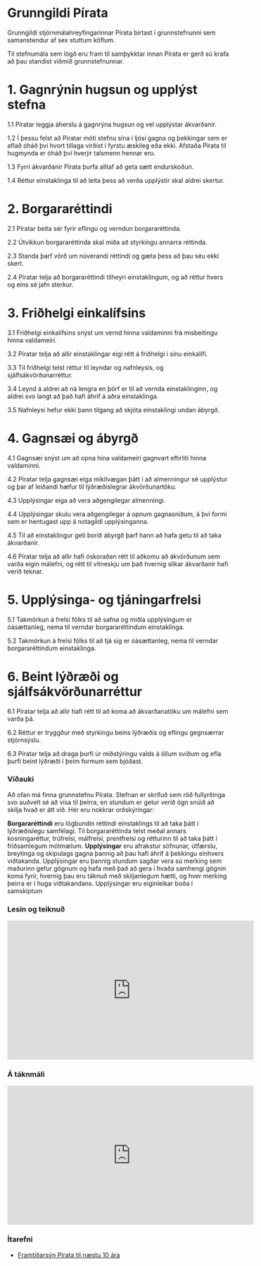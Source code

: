 # Grunngildi Pírata
Grunngildi stjórnmálahreyfingarinnar Pírata birtast í grunnstefnunni sem samanstendur af sex stuttum köflum.

Til stefnumála sem lögð eru fram til samþykktar innan Pírata er gerð sú krafa að þau standist viðmið grunnstefnunnar.


# 1. Gagnrýnin hugsun og upplýst stefna
1.1 Píratar leggja áherslu á gagnrýna hugsun og vel upplýstar ákvarðanir.

1.2 Í þessu felst að Píratar móti stefnu sína í ljósi gagna og þekkingar sem er aflað óháð því hvort tillaga virðist í fyrstu æskileg eða ekki. Afstaða Pírata til hugmynda er óháð því hverjir talsmenn hennar eru.

1.3 Fyrri ákvarðanir Pírata þurfa alltaf að geta sætt endurskoðun.

1.4 Réttur einstaklinga til að leita þess að verða upplýstir skal aldrei skertur.

# 2. Borgararéttindi
2.1 Píratar beita sér fyrir eflingu og verndun borgararéttinda.

2.2 Útvíkkun borgararéttinda skal miða að styrkingu annarra réttinda.

2.3 Standa þarf vörð um núverandi réttindi og gæta þess að þau séu ekki skert.

2.4 Píratar telja að borgararéttindi tilheyri einstaklingum, og að réttur hvers og eins sé jafn sterkur.

# 3. Friðhelgi einkalífsins
3.1 Friðhelgi einkalífsins snýst um vernd hinna valdaminni frá misbeitingu hinna valdameiri.

3.2 Píratar telja að allir einstaklingar eigi rétt á friðhelgi í sínu einkalífi.

3.3 Til friðhelgi telst réttur til leyndar og nafnleysis, og sjálfsákvörðunarréttur.

3.4 Leynd á aldrei að ná lengra en þörf er til að vernda einstaklinginn, og aldrei svo langt að það hafi áhrif á aðra einstaklinga.

3.5 Nafnleysi hefur ekki þann tilgang að skjóta einstaklingi undan ábyrgð.

# 4. Gagnsæi og ábyrgð
4.1 Gagnsæi snýst um að opna hina valdameiri gagnvart eftirliti hinna valdaminni.

4.2 Píratar telja gagnsæi eiga mikilvægan þátt í að almenningur sé upplýstur og þar af leiðandi hæfur til lýðræðislegrar ákvörðunartöku.

4.3 Upplýsingar eiga að vera aðgengilegar almenningi.

4.4 Upplýsingar skulu vera aðgengilegar á opnum gagnasniðum, á því formi sem er hentugast upp á notagildi upplýsinganna.

4.5 Til að einstaklingur geti borið ábyrgð þarf hann að hafa getu til að taka ákvarðanir.

4.6 Píratar telja að allir hafi óskoraðan rétt til aðkomu að ákvörðunum sem varða eigin málefni, og rétt til vitneskju um það hvernig slíkar ákvarðanir hafi verið teknar.

# 5. Upplýsinga- og tjáningarfrelsi
5.1 Takmörkun á frelsi fólks til að safna og miðla upplýsingum er óásættanleg, nema til verndar borgararéttindum einstaklinga.

5.2 Takmörkun á frelsi fólks til að tjá sig er óásættanleg, nema til verndar borgararéttindum einstaklinga.

# 6. Beint lýðræði og sjálfsákvörðunarréttur
6.1 Píratar telja að allir hafi rétt til að koma að ákvarðanatöku um málefni sem varða þá.

6.2 Réttur er tryggður með styrkingu beins lýðræðis og eflingu gegnsærrar stjórnsýslu.

6.3 Píratar telja að draga þurfi úr miðstýringu valds á öllum sviðum og efla þurfi beint lýðræði í þeim formum sem bjóðast.


### Viðauki
Að ofan má finna grunnstefnu Pírata. Stefnan er skrifuð sem röð fullyrðinga svo auðvelt sé að vísa til þeirra, en stundum er getur verið ögn snúið að skilja hvað er átt við. Hér eru nokkrar orðskýringar:


**Borgararéttindi**  eru lögbundin réttindi einstaklings til að taka þátt í lýðræðislegu samfélagi. Til borgararéttinda telst meðal annars kosningaréttur, trúfrelsi, málfrelsi, prentfrelsi og rétturinn til að taka þátt í friðsamlegum mótmælum.
**Upplýsingar** eru afrakstur söfnunar, útfærslu, breytinga og skipulags gagna þannig að þau hafi áhrif á þekkingu einhvers viðtakanda. Upplýsingar eru þannig stundum sagðar vera sú merking sem maðurinn gefur gögnum og hafa með það að gera í hvaða samhengi gögnin koma fyrir, hvernig þau eru táknuð með skiljanlegum hætti, og hver merking þeirra er í huga viðtakandans. Upplýsingar eru eiginleikar boða í samskiptum 

<h3>Lesin og teiknuð</h3>
<iframe src="https://www.youtube.com/embed/iml0P9Wp0UU" width="560" height="315" frameborder="0" allowfullscreen="allowfullscreen"></iframe>

<h3>Á táknmáli</h3>
<iframe src="https://www.youtube.com/embed/_p67R9xIOiE" width="560" height="315" frameborder="0" allowfullscreen="allowfullscreen"></iframe>
<h3>Ítarefni</h3>
<ul>
<li><a href="https://piratar.is/kosningar/kosningarforsida/frambod-2016/framtidarsyn-pirata/">Framtíðarsýn Pírata til næstu 10 ára</a></li>
</ul>
